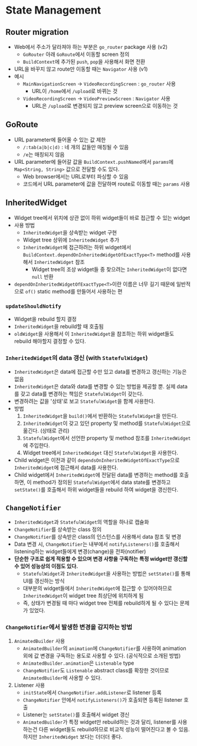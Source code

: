 # State Management

## Router migration

- Web에서 주소가 달라져야 하는 부분은 `go_router` package 사용 (v2)
  - `GoRouter` 아래 `GoRoute`에서 이동할 screen 정의
  - `BuildContext`에 추가된 `push`, `pop`을 사용해서 화면 전환
- URL을 바꾸지 않고 route만 이동할 때는 `Navigator` 사용 (v1)
- 예시
  - `MainNavigationScreen` -> `VideoRecordingScreen` : `go_router` 사용
    - URL이 `/home`에서 `/upload`로 바뀌는 것
  - `VideoRecordingScreen` -> `VideoPreviewScreen` : `Navigator` 사용
    - URL은 `/upload`로 변경되지 않고 preview screen으로 이동하는 것

## GoRoute

- URL parameter에 들어올 수 있는 값 제한
  - `/:tab(a|b|c|d)` : 네 개의 값들만 매칭될 수 있음
  - `/e`는 매칭되지 않음
- URL parameter에 들어갈 값을 `BuildContext.pushNamed`에서 `params`에 `Map<String, String>` 값으로 전달할 수도 있다.
  - Web browser에서는 URL로부터 파싱할 수 있음
  - 코드에서 URL parameter에 값을 전달하며 route로 이동할 때는 `params` 사용

## InheritedWidget

- Widget tree에서 위치에 상관 없이 하위 widget들이 바로 접근할 수 있는 widget
- 사용 방법
  - `InheritedWidget`을 상속받는 widget 구현
  - Widget tree 상위에 `InheritedWidget` 추가
  - `InheritedWidget`에 접근하려는 하위 widget에서 `BuildContext.dependOnInheritedWidgetOfExactType<T>` method를 사용해서 `InheritedWidget` 참조
    - Widget tree의 조상 widget들 중 찾으려는 `InheritedWidget`이 없다면 `null` 반환
- `dependOnInheritedWidgetOfExactType<T>`이란 이름은 너무 길기 때문에 일반적으로 `of()` static method를 만들어서 사용하는 편

### `updateShouldNotify`

- Widget을 rebuild 할지 결정
- `InheritedWidget`을 rebuild할 때 호출됨
- `oldWidget`을 사용해서 이 `InheritedWidget`을 참조하는 하위 widget들도 rebuild 해야할지 결정할 수 있다.

### `InheritedWidget`의 data 갱신 (with `StatefulWidget`)

- `InheritedWidget`은 data에 접근할 수만 있고 data를 변경하고 갱신하는 기능은 없음
- `InheritedWidget`은 data와 data를 변경할 수 있는 방법을 제공할 뿐. 실제 data를 갖고 data를 변경하는 책임은 `StatefulWidget`이 갖는다.
- 변경하려는 값을 '상태'로 보고 `StatefulWidget`을 함께 사용한다.
- 방법
  1. `InheritedWidget`을 `build()`에서 반환하는 `StatefulWidget`을 만든다.
  2. `InheritedWidget`이 갖고 있던 property 및 method를 `StatefulWidget`으로 옮긴다. (상태로 관리)
  3. `StatefulWidget`에서 선언한 property 및 method 참조를 `InheritedWidget`에 주입한다.
  4. Widget tree에서 `InheritedWidget` 대신 `StatefulWidget`을 사용한다.
- Child widget은 이전과 같이 `dependsOnInheritedWidgetOfExactType`으로 `InheritedWidget`에 접근해서 data를 사용한다.
- Child widget에서 `InheritedWidget`에 전달된 data를 변경하는 method를 호출하면, 이 method가 정의된 `StatefulWidget`에서 data state를 변경하고 `setState()`를 호출해서 하위 widget들을 rebuild 하여 widget을 갱신한다.

## `ChangeNotifier`

- `InheritedWidget`과 `StatefulWidget`의 역할을 하나로 캡슐화
- `ChangeNotifier`를 상속받는 class 정의
- `ChangeNotifier`를 상속받은 class의 인스턴스를 사용해서 data 참조 및 변경
- Data 변경 시, `ChangeNotifier`는 내부에서 `notifyListeners()`를 호출해서 listening하는 widget들에게 변경(change)을 전파(notifier)
- **단순한 구조로 쉽게 적용할 수 있으며 변경 사항을 구독하는 특정 widget만 갱신할 수 있어 성능상의 이점도 있다.**
  - `StatefulWidget`과 `InheritedWidget`을 사용하는 방법은 `setState()`를 통해 UI를 갱신하는 방식
  - 대부분의 widget들에서 `InheritedWidget`에 접근할 수 있어야하므로 `InheritedWidget`이 widget tree 최상단에 위치하게 됨
  - 즉, 상태가 변경될 때 마다 widget tree 전체를 rebuild하게 될 수 있다는 문제가 있었다.

### `ChangeNotifier`에서 발생한 변경을 감지하는 방법

1. `AnimatedBuilder` 사용
   - `AnimatedBuilder`의 `animation`에 `ChangeNotifier`를 사용하여 animation 외에 값 변경을 구독하는 용도로 사용할 수 있다. (공식적으로 소개된 방법)
   - `AnimatedBuilder.animation`은 `Listenable` type
   - `ChangeNotifier`도 `Listenable` abstract class를 확장한 것이므로 `AnimatedBuilder`에 사용할 수 있다.
2. Listener 사용
   - `initState`에서 `ChangeNotifier.addListener`로 listener 등록
   - `ChangeNotifier` 안에서 `notifyListeners()`가 호출되면 등록된 listener 호출
   - Listener는 `setState()`를 호출해서 widget 갱신
   - `AnimatedBuilder`가 특정 widget만 rebuild하는 것과 달리, listener를 사용하는건 다른 widget들도 rebuild하므로 비교적 성능이 떨어진다고 볼 수 있음. 하지만 `InheritedWidget` 보다는 더더더 좋다.
